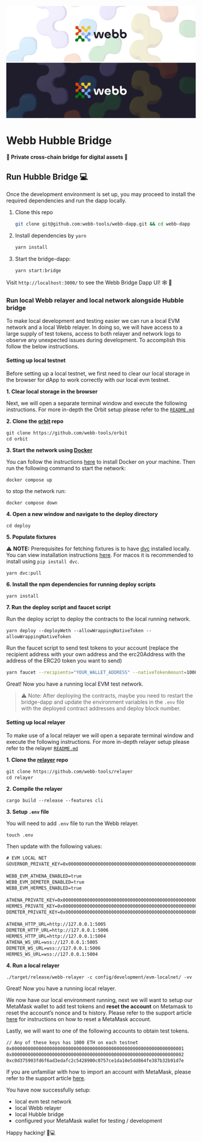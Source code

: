 <div align="center">
<a href="https://www.webb.tools/">

![Webb Logo](../../.github/assets/webb_banner_light.png#gh-light-mode-only)
![Webb Logo](../../.github/assets/webb_banner_dark.png#gh-dark-mode-only)
</a>

  </div>

# Webb Hubble Bridge

<p align="left">
    <strong>🔭 Private cross-chain bridge for digital assets 🚀</strong>
    <br />
</p>

## Run Hubble Bridge 💻

Once the development environment is set up, you may proceed to install the required dependencies and run the dapp locally.

1. Clone this repo

   ```bash
   git clone git@github.com:webb-tools/webb-dapp.git && cd webb-dapp
   ```

2. Install dependencies by `yarn`

   ```bash
   yarn install
   ```

3. Start the bridge-dapp:

   ```bash
   yarn start:bridge
   ```

Visit `http://localhost:3000/` to see the Webb Bridge Dapp UI! 🕸️ 🚀

### Run local Webb relayer and local network alongside Hubble bridge

To make local development and testing easier we can run a local EVM network and a local Webb relayer. In doing so, we will have access to a large supply of test tokens, access to both relayer and network logs to observe any unexpected issues during development. To accomplish this follow the below instructions.

#### Setting up local testnet

Before setting up a local testnet, we first need to clear our local storage in the browser for dApp to work correctly with our local evm testnet.

**1. Clear local storage in the browser**

Next, we will open a separate terminal window and execute the following instructions. For more in-depth the Orbit setup please refer to the [`README.md`](https://github.com/webb-tools/orbit#-quick-start--)

**2. Clone the [orbit](https://github.com/webb-tools/orbit) repo**

```
git clone https://github.com/webb-tools/orbit
cd orbit
```

**3. Start the network using [Docker](https://www.docker.com/)**

You can follow the instructions [here](https://docs.docker.com/get-docker/) to install Docker on your machine. Then run the following command to start the network:

```
docker compose up
```

to stop the network run:

```
docker compose down
```

**4. Open a new window and navigate to the deploy directory**

```
cd deploy
```

**5. Populate fixtures**

⚠️ **NOTE:** Prerequisites for fetching fixtures is to have [dvc](https://dvc.org/) installed locally. You can view installation instructions [here](https://dvc.org/doc/install). For macos it is recommended to install using `pip install dvc`.

```
yarn dvc:pull
```

**6. Install the npm dependencies for running deploy scripts**

```
yarn install
```

**7. Run the deploy script and faucet script**

Run the deploy script to deploy the contracts to the local running network.

```
yarn deploy --deployWeth --allowWrappingNativeToken --allowWrappingNativeToken
```

Run the faucet script to send test tokens to your account (replace the recipient address with your own address and the erc20Address with the address of the ERC20 token you want to send)

```sh
yarn faucet --recipients="YOUR_WALLET_ADDRESS" --nativeTokenAmount=1000 --erc20Address="DEPLOYED_ERC20_ADDRESS" --erc20Amount=1000
```

Great! Now you have a running local EVM test network.

> ⚠️️ Note: After deploying the contracts, maybe you need to restart the bridge-dapp and update the environment variables in the `.env` file with the deployed contract addresses and deploy block number.

#### Setting up local relayer

To make use of a local relayer we will open a separate terminal window and execute the following instructions. For more in-depth relayer setup please refer to the relayer [`README.md`](https://github.com/webb-tools/relayer#-getting-started---)

**1. Clone the [relayer](https://github.com/webb-tools/relayer) repo**

```
git clone https://github.com/webb-tools/relayer
cd relayer
```

**2. Compile the relayer**

```
cargo build --release --features cli
```

**3. Setup `.env` file**

You will need to add `.env` file to run the Webb relayer.

```
touch .env
```

Then update with the following values:

```
# EVM LOCAL NET
GOVERNOR_PRIVATE_KEY=0x0000000000000000000000000000000000000000000000000000000000000001

WEBB_EVM_ATHENA_ENABLED=true
WEBB_EVM_DEMETER_ENABLED=true
WEBB_EVM_HERMES_ENABLED=true

ATHENA_PRIVATE_KEY=0x0000000000000000000000000000000000000000000000000000000000000001
HERMES_PRIVATE_KEY=0x0000000000000000000000000000000000000000000000000000000000000001
DEMETER_PRIVATE_KEY=0x0000000000000000000000000000000000000000000000000000000000000001

ATHENA_HTTP_URL=http://127.0.0.1:5005
DEMETER_HTTP_URL=http://127.0.0.1:5006
HERMES_HTTP_URL=http://127.0.0.1:5004
ATHENA_WS_URL=wss://127.0.0.1:5005
DEMETER_WS_URL=wss://127.0.0.1:5006
HERMES_WS_URL=wss://127.0.0.1:5004
```

**4. Run a local relayer**

```
./target/release/webb-relayer -c config/development/evm-localnet/ -vv
```

Great! Now you have a running local relayer.

We now have our local environment running, next we will want to setup our MetaMask wallet to add test tokens and **reset the account** on Metamask to reset the account’s nonce and tx history. Please refer to the support article [here](https://metamask.zendesk.com/hc/en-us/articles/360015488891-How-to-reset-an-account) for instructions on how to reset a MetaMask account.

Lastly, we will want to one of the following accounts to obtain test tokens.

```
// Any of these keys has 1000 ETH on each testnet
0x0000000000000000000000000000000000000000000000000000000000000001
0x0000000000000000000000000000000000000000000000000000000000000002
0xc0d375903fd6f6ad3edafc2c5428900c0757ce1da10e5dd864fe387b32b91d7e
```

If you are unfamiliar with how to import an account with MetaMask, please refer to the support article [here](https://metamask.zendesk.com/hc/en-us/articles/360015489331-How-to-import-an-account#:~:text=Click%20the%20circle%20icon%20at,key%20and%20click%20%E2%80%9CImport%E2%80%9D).

You have now successfully setup:

- local evm test network
- local Webb relayer
- local Hubble bridge
- configured your MetaMask wallet for testing / development

Happy hacking! 🚀💻
